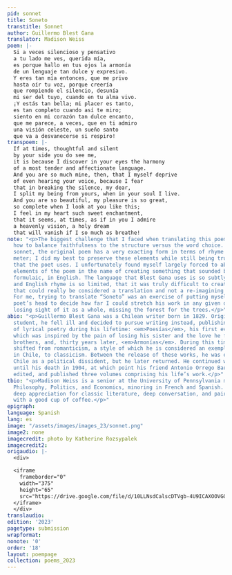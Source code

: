 ```yaml
---
pid: sonnet
title: Soneto
transtitle: Sonnet
author: Guillermo Blest Gana
translator: Madison Weiss
poem: |-
  Si a veces silencioso y pensativo
  a tu lado me ves, querida mía,
  es porque hallo en tus ojos la armonía
  de un lenguaje tan dulce y expresivo.
  Y eres tan mía entonces, que me privo
  hasta oír tu voz, porque creería
  que rompiendo el silencio, desunía
  mi ser del tuyo, cuando en tu alma vivo.
  ¡Y estás tan bella; mi placer es tanto,
  es tan completo cuando así te miro;
  siento en mi corazón tan dulce encanto,
  que me parece, a veces, que en ti admiro
  una visión celeste, un sueño santo
  que va a desvanecerse si respiro!
transpoem: |-
  If at times, thoughtful and silent
  by your side you do see me,
  it is because I discover in your eyes the harmony
  of a most tender and affectionate language.
  And you are so much mine, then, that I myself deprive
  of even hearing your voice, because I fear
  that in breaking the silence, my dear,
  I split my being from yours, when in your soul I live.
  And you are so beautiful, my pleasure is so great,
  so complete when I look at you like this;
  I feel in my heart such sweet enchantment,
  that it seems, at times, as if in you I admire
  a heavenly vision, a holy dream
  that will vanish if I so much as breathe!
note: "<p>The biggest challenge that I faced when translating this poem was deciding
  how to balance faithfulness to the structure versus the word choice. As a petrarchan
  sonnet, the original poem has a very exacting form in terms of rhyme scheme and
  meter; I did my best to preserve these elements while still being true to the language
  that the poet uses. I unfortunately found myself largely forced to abandon the technical
  elements of the poem in the name of creating something that sounded beautiful, not
  formulaic, in English. The language that Blest Gana uses is so subtly evocative,
  and English rhyme is so limited, that it was truly difficult to create a translation
  that could really be considered a translation and not a re-imagining or rewriting.
  For me, trying to translate “Soneto” was an exercise of putting myself into the
  poet’s head to decide how far I could stretch his work in any given direction without
  losing sight of it as a whole, missing the forest for the trees.</p>"
abio: "<p>Guillermo Blest Gana was a Chilean writer born in 1829. Originally a law
  student, he fell ill and decided to pursue writing instead, publishing two works
  of lyrical poetry during his lifetime: <em>Poesías</em>, his first ever publication,
  which was inspired by the pain of losing his sister and the love he felt for his
  brothers, and, thirty years later, <em>Armonías</em>. During this time, his poetry
  shifted from romanticism, a style of which he is considered an exemplary author
  in Chile, to classicism. Between the release of these works, he was exiled from
  Chile as a political dissident, but he later returned. He continued writing in Santiago
  until his death in 1904, at which point his friend Antonio Orrego Barros assembled,
  edited, and published three volumes comprising his life’s work.</p>"
tbio: "<p>Madison Weiss is a senior at the University of Pennsylvania majoring in
  Philosophy, Politics, and Economics, minoring in French and Spanish. They hold a
  deep appreciation for classic literature, deep conversation, and pairing either
  with a good cup of coffee.</p>"
epigraph:
language: Spanish
lang: es
image: "/assets/images/images_23/sonnet.png"
image2: none
imagecredit: photo by Katherine Rozsypalek
imagecredit2:
origaudio: |-
  <div>

  <iframe
    frameborder="0"
    width="375"
    height="65"
    src="https://drive.google.com/file/d/10LLNsdCalscDTVgb-4U9ICAXOOVGO_PC/preview">
  </iframe>
  </div>
translaudio:
edition: '2023'
pagetype: submission
wrapformat:
nonote: '0'
order: '18'
layout: poempage
collection: poems_2023
---
```

